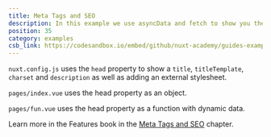 ```yaml
---
title: Meta Tags and SEO
description: In this example we use asyncData and fetch to show you the differences between both methods.
position: 35
category: examples
csb_link: https://codesandbox.io/embed/github/nuxt-academy/guides-examples/tree/master/03_features/06_meta_tags_seo?
---
```


`nuxt.config.js` uses the `head` property to show a `title`, `titleTemplate`, `charset` and `description` as well as adding an external stylesheet.

`pages/index.vue` uses the head property as an object.

`pages/fun.vue` uses the head property as a function with dynamic data.

<base-alert type="next">

Learn more in the Features book in the [Meta Tags and SEO](/guides/features/meta-tags-seo) chapter.

</base-alert>

<code-sandbox :src="csb_link"></code-sandbox>
